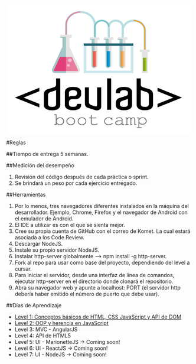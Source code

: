 
<img src="logo-devLabs.jpg" alt="Smiley face" height="350" width="500" align="center">

#Reglas

##Tiempo de entrega
5 semanas.

##Medición del desempeño

1. Revisión del código después de cada práctica o sprint.
2. Se brindará un peso por cada ejercicio entregado.

##Herramientas

1. Por lo menos, tres navegadores diferentes instalados en la máquina del desarrollador. Ejemplo, Chrome, Firefox y el navegador de Android con el emulador de Android.
2. El IDE a utilizar es con el que se sienta mejor.
3. Cree su propia cuenta de GitHub con el correo de Komet. La cual estará asociada a los Code Review.
4. Descargar NodeJS.
5. Instale su propio servidor NodeJS.
6. Instalar http-server globalmente --> npm install -g http-server.
7. Fork al repo para usar como base del proyecto, dependiendo del level a cursar.
8. Para iniciar el servidor, desde una interfaz de línea de comandos, ejecutar http-server en el directorio donde clonará el repositorio.
9. Abra su navegador web y apunte a localhost: PORT (el servidor http debería haber emitido el número de puerto que debe usar).

##Días de Aprendizaje
* [Level 1: Conceptos básicos de HTML, CSS JavaScript y API de DOM](https://github.com/kometsales/web-ui/tree/master/level-1)
* [Level 2: OOP y herencia en JavaScript](https://github.com/kometsales/web-ui/tree/master/level-2)
* Level 3: MVC - AngularJS
* Level 4: API de HTML5
* Level 5: UI - MarionetteJS → Coming soon!
* Level 6: UI - ReactJS → Coming soon!
* Level 7: UI - NodeJS → Coming soon!
